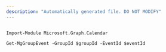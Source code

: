 ```yaml
---
description: "Automatically generated file. DO NOT MODIFY"
---
```


```powershellv2

Import-Module Microsoft.Graph.Calendar

Get-MgGroupEvent -GroupId $groupId -EventId $eventId

```
